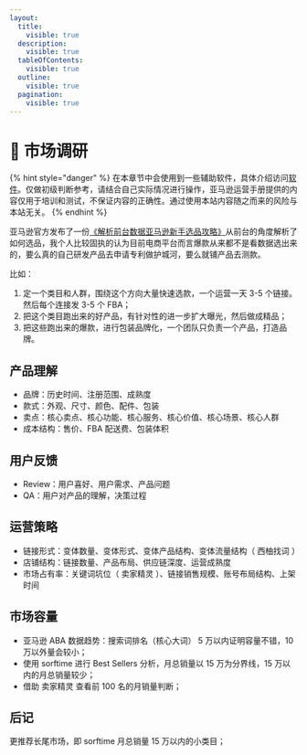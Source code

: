 ```yaml
---
layout:
  title:
    visible: true
  description:
    visible: true
  tableOfContents:
    visible: true
  outline:
    visible: true
  pagination:
    visible: true
---
```


# 🥳 市场调研

{% hint style="danger" %}
在本章节中会使用到一些辅助软件，具体介绍访问[软件](../pei-tao-gong-ju/chang-yong-ruan-jian.md)。仅做初级判断参考，请结合自己实际情况进行操作，亚马逊运营手册提供的内容仅用于培训和测试，不保证内容的正确性。通过使用本站内容随之而来的风险与本站无关。
{% endhint %}

亚马逊官方发布了一份[《解析前台数据亚马逊新手选品攻略》](https://pan.miubay.com/s/wRSz)从前台的角度解析了如何选品，我个人比较固执的认为目前电商平台而言爆款从来都不是看数据选出来的，要么真的自己研发产品去申请专利做护城河，要么就铺产品去测款。

比如：

1. 定一个类目和人群，围绕这个方向大量快速选款，一个运营一天 3-5 个链接。然后每个连接发 3-5 个 FBA；
2. 把这个类目跑出来的好产品，有针对性的进一步扩大曝光，然后做成精品；
3. 把这些跑出来的爆款，进行包装品牌化，一个团队只负责一个产品，打造品牌。

## 产品理解

* 品牌：历史时间、注册范围、成熟度
* 款式：外观、尺寸、颜色、配件、包装
* 卖点：核心卖点、核心功能、核心服务、核心价值、核心场景、核心人群
* 成本结构：售价、FBA 配送费、包装体积

## 用户反馈

* Review：用户喜好、用户需求、产品问题
* QA：用户对产品的理解，决策过程

## 运营策略

* 链接形式：变体数量、变体形式、变体产品结构、变体流量结构（ 西柚找词 ）
* 店铺结构：链接数量、产品布局、供应链深度、运营成熟度
* 市场占有率：关键词坑位（ 卖家精灵 ）、链接销售规模、账号布局结构、上架时间

## 市场容量

* 亚马逊 ABA 数据趋势：搜索词排名（核心大词） 5 万以内证明容量不错，10 万以外量会较小；
* 使用 sorftime 进行 Best Sellers 分析，月总销量以 15 万为分界线，15 万以内的月总销量较少；
* 借助 卖家精灵 查看前 100 名的月销量判断；

##

## 后记

更推荐长尾市场，即 sorftime 月总销量 15 万以内的小类目；
